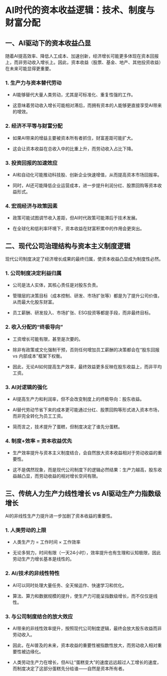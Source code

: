 # AI时代的资本收益逻辑：技术、制度与财富分配

## 一、AI驱动下的资本收益凸显

随着AI提高效率、降低人工成本、加速创新，经济增长可能更多体现在资本回报上，而非劳动收入增长上。因此，资本收益（股票、基金、地产、其他投资收益）在未来可能显得更重要。

### 1. 生产力与资本替代劳动

- AI能够替代大量人类劳动，尤其是可标准化、重复性强的工作。

- 这意味着劳动收入增长可能相对滞后，而拥有资本的人能够更直接享受AI带来的增效。

### 2. 经济不平等与财富分配

- 如果AI带来的增益主要被资本所有者抓住，财富差距可能扩大。

- 这会让资本收益在总收入中的比重上升，而劳动收入占比下降。

### 3. 投资回报的加速效应

- AI和自动化可能推动科技股、创新企业快速增值，从而提高资本市场回报率。

- 同时，AI还可能降低企业运营成本，进一步提升利润分红、股票回购等资本收益形式。

### 4. 宏观经济与政策因素

- 政策可能试图调节收入差距，但AI时代政策可能滞后于技术发展。

- 在全球化和低利率环境下，资本收益在财富积累中的作用会更突出。

## 二、现代公司治理结构与资本主义制度逻辑

现代公司制度决定了经济增长成果的最终归属，使资本收益凸显成为制度性必然。

### 1. 公司制度决定利益归属

- 公司是法人实体，其核心责任是对股东负责。

- 管理层的决策目标（成本控制、研发、市场扩张等）都是为了提升公司价值，从而最大化股东财富。

- 员工薪酬、研发投入、市场扩张、ESG投资等都是手段，而非最终目标。

### 2. 收入分配的“终极导向”

- 工资增长可能有限，甚至是次要的。

- 除非有政策或文化强制干预，否则任何增加员工薪酬的决策都会在“股东回报 vs 内部成本”框架下权衡。

- 因此，无论AI如何提高生产效率，最终效益更多反映在股东收益上，而非平均工资。

### 3. AI对逻辑的强化

- AI提高生产力和利润率，但不会改变制度上的终极导向：股东收益。

- AI替代劳动节省下来的成本更可能通过分红、股票回购等形式进入资本市场，而非完全转化为员工工资。

- 简而言之，技术提升了蛋糕，但制度决定了谁先分蛋糕。

### 4. 制度+效率 = 资本收益优先

- 生产效率提升与资本主义制度结合，会自然放大资本收益相对于劳动收益的重要性。

- 这不是偶然现象，而是现代公司制度下的逻辑必然结果：生产力越高，股东收益越凸显，而劳动收益的相对增长空间有限。

## 三、传统人力生产力线性增长 vs AI驱动生产力指数级增长

AI的非线性生产力提升进一步加剧了资本收益的重要性。

### 1. 人类劳动的上限

- 人类生产力 = 工作时间 × 工作效率

- 无论多努力，时间有限（一天24小时），效率提升也有生理和认知极限，因此劳动生产力增长基本是线性的。

### 2. AI/技术的非线性特性

- AI可以同时处理大量任务、全天候运作、快速学习和优化。

- 算法、算力和数据规模的提升，使生产力可能呈指数级增长，而不仅仅是线性。

### 3. 与公司制度结合的放大效应

- AI带来的非线性效率提升，按照现代公司制度逻辑，最终会放大股东收益而非劳动收入。

- 因此，在AI普及的未来，资本收益的重要性被指数性放大，而劳动收入相对重要性被边缘化。

- 人类劳动生产力在增长，但AI让“蛋糕变大”的速度远远超过人工增长的速度，而制度决定了这部分蛋糕先分给谁——自然是资本所有者。